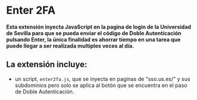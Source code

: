 # Enter 2FA

**Esta extensión inyecta JavaScript en la pagina de login de la Universidad de Sevilla para que se pueda enviar el código de Doble Autenticación pulsando Enter, la única finalidad es ahorrar tiempo en una tarea que puede llegar a ser realizada multiples veces al día.**

## La extensión incluye:

* un script, `enter2fa.js`, que se inyecta en paginas de  "sso.us.es/" y sus subdominios pero solo se aplica al botón que se encuentra en el paso de Doble Autenticación.